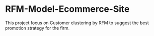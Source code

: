 # RFM-Model-Ecommerce-Site
This project focus on Customer clustering by RFM to suggest the best promotion strategy for the firm. 
